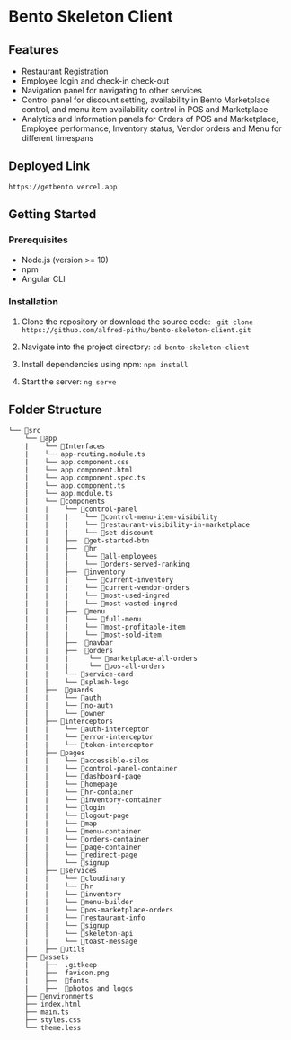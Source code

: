 # Bento Skeleton Client

## Features
- Restaurant Registration
- Employee login and check-in check-out
- Navigation panel for navigating to other services
- Control panel for discount setting, availability in Bento Marketplace control, and menu item availability control in POS and Marketplace
- Analytics and Information panels for Orders of POS and Marketplace, Employee performance, Inventory status, Vendor orders and Menu for different timespans


## Deployed Link
``` https://getbento.vercel.app ```

## Getting Started

### Prerequisites

- Node.js (version >= 10)
- npm 
- Angular CLI 

### Installation
1. Clone the repository or download the source code: ```  git clone https://github.com/alfred-pithu/bento-skeleton-client.git ```

2. Navigate into the project directory:  ``` cd bento-skeleton-client ```

3. Install dependencies using npm: ``` npm install ```

4. Start the server: ``` ng serve ```




## Folder Structure

```
└── 📁src
    └── 📁app
    |    └── 📁Interfaces
    |    └── app-routing.module.ts
    |    └── app.component.css
    |    └── app.component.html
    |    └── app.component.spec.ts
    |    └── app.component.ts
    |    └── app.module.ts
    |    └── 📁components
    |    |    └── 📁control-panel
    |    |    |    └── 📁control-menu-item-visibility
    |    |    |    └── 📁restaurant-visibility-in-marketplace
    |    |    |    └── 📁set-discount
    |    |    ├──  📁get-started-btn
    |    |    ├──  📁hr
    |    |    |    └── 📁all-employees
    |    |    |    └── 📁orders-served-ranking
    |    |    ├──  📁inventory
    |    |    |    └── 📁current-inventory
    |    |    |    └── 📁current-vendor-orders
    |    |    |    └── 📁most-used-ingred
    |    |    |    └── 📁most-wasted-ingred
    |    |    ├──  📁menu
    |    |    |    └── 📁full-menu
    |    |    |    └── 📁most-profitable-item
    |    |    |    └── 📁most-sold-item
    |    |    ├──  📁navbar
    |    |    ├──  📁orders
    |    |    |     └── 📁marketplace-all-orders
    |    |    |     └── 📁pos-all-orders
    |    |    └── 📁service-card
    |    |    └── 📁splash-logo
    |    ├──  📁guards
    |    |    └── 📁auth
    |    |    └── 📁no-auth
    |    |    └── 📁owner
    |    ├── 📁interceptors
    |    |    └── 📁auth-interceptor
    |    |    └── 📁error-interceptor
    |    |    └── 📁token-interceptor
    |    ├── 📁pages
    |    |    └── 📁accessible-silos
    |    |    └── 📁control-panel-container
    |    |    └── 📁dashboard-page
    |    |    └── 📁homepage
    |    |    └── 📁hr-container
    |    |    └── 📁inventory-container
    |    |    └── 📁login
    |    |    └── 📁logout-page
    |    |    └── 📁map
    |    |    └── 📁menu-container
    |    |    └── 📁orders-container
    |    |    └── 📁page-container
    |    |    └── 📁redirect-page
    |    |    └── 📁signup
    |    ├── 📁services
    |    |    └── 📁cloudinary
    |    |    └── 📁hr
    |    |    └── 📁inventory
    |    |    └── 📁menu-builder
    |    |    └── 📁pos-marketplace-orders
    |    |    └── 📁restaurant-info
    |    |    └── 📁signup
    |    |    └── 📁skeleton-api
    |    |    └── 📁toast-message
    |    ├── 📁utils
    ├── 📁assets
    |    ├──  .gitkeep
    |    ├──  favicon.png
    |    ├──  📁fonts
    |    ├──  📁photos and logos
    ├── 📁environments
    ├── index.html
    ├── main.ts
    ├── styles.css
    └── theme.less

```
